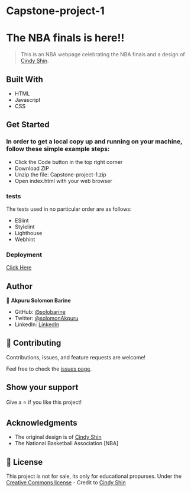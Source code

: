 # Capstone-project-1

# The NBA finals is here!!

>This is an NBA webpage celebrating the NBA finals and a design of [Cindy Shin](https://www.behance.net/adagio07).


## Built With

- HTML
- Javascript
- CSS

## Get Started
### In order to get a local copy up and running on your machine, follow these simple example steps:
- Click the Code button in the top right corner
- Download ZIP
- Unzip the file: Capstone-project-1.zip
- Open index.html with your web browser

### tests
  The tests used in no particular order are as follows:
- ESlint
- Stylelint
- Lighthouse
- Webhint

### Deployment

[Click Here](https://solobarine.github.io/)

## Author

👤 **Akpuru Solomon Barine**

- GitHub: [@solobarine](https://github.com/solobarine)
- Twitter: [@solomonAkpuru](https://twitter.com/solomon-Akpuru)
- LinkedIn: [LinkedIn](https://www.linkedin.com/in/solomonAkpuru/)

## 🤝 Contributing

Contributions, issues, and feature requests are welcome!

Feel free to check the [issues page](https://github.com/solobarine/Capstone-project-1/issues).

## Show your support

Give a ⭐️ if you like this project!

## Acknowledgments

- The original design is of [Cindy Shin](https://www.behance.net/adagio07)
- The National Basketball Association [NBA]


## 📝 License


This project is not for sale, its only for educational propurses.
Under the [Creative Commons license](https://creativecommons.org/licenses/by-nc/4.0/) - Credit to [Cindy Shin](https://www.behance.net/adagio07)

